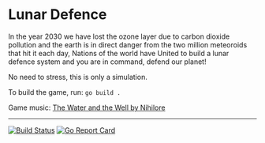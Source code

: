 # Lunar Defence

In the year 2030 we have lost the ozone layer due to carbon dioxide pollution and the earth is in direct danger from the two million meteoroids that hit it each day, Nations of the world have United to build a lunar defence system and you are in command, defend our planet!

No need to stress, this is only a simulation.

To build the game, run: `go build .`

Game music: [The Water and the Well by Nihilore](https://freemusicarchive.org/music/Nihilore/Broken_Parts/Nihilore_-_Broken_Parts_-_04_The_Water_and_the_Well)

---

[![Build Status](https://travis-ci.com/sinisterstuf/lunar-defence.svg?branch=main)](https://travis-ci.com/sinisterstuf/lunar-defence)
[![Go Report Card](https://goreportcard.com/badge/github.com/sinisterstuf/lunar-defence)](https://goreportcard.com/report/github.com/sinisterstuf/lunar-defence)

